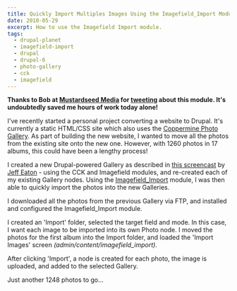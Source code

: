 ```yaml
---
title: Quickly Import Multiples Images Using the Imagefield_Import Module
date: 2010-05-29
excerpt: How to use the Imagefield Import module.
tags:
  - drupal-planet
  - imagefield-import
  - drupal
  - drupal-6
  - photo-gallery
  - cck
  - imagefield
---
```

**Thanks to Bob at [Mustardseed Media](http://mustardseedmedia.com) for [tweeting](http://twitter.com/mustardseedinc/status/14713096905) about this module. It's undoubtedly saved me hours of work today alone!**

I've recently started a personal project converting a website to Drupal. It's currently a static HTML/CSS site which also uses the [Coppermine Photo Gallery](http://coppermine-gallery.net). As part of building the new website, I wanted to move all the photos from the existing site onto the new one. However, with 1260 photos in 17 albums, this could have been a lengthy process!

I created a new Drupal-powered Gallery as described in [this screencast](http://lullabot.com/articles/photo-galleries-views-attach) by [Jeff Eaton](http://twitter.com/eaton) - using the CCK and Imagefield modules, and re-created each of my existing Gallery nodes. Using the [Imagefield_Import](http://drupal.org/project/imagefield_import) module, I was then able to quickly import the photos into the new Galleries.

I downloaded all the photos from the previous Gallery via FTP, and installed and configured the Imagefield_Import module.

I created an 'Import' folder, selected the target field and mode. In this case, I want each image to be imported into its own Photo node. I moved the photos for the first album into the Import folder, and loaded the 'Import Images' screen <em>(admin/content/imagefield_import)</em>.

After clicking 'Import', a node is created for each photo, the image is uploaded, and added to the selected Gallery.

Just another 1248 photos to go...
